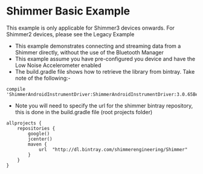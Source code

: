 # Shimmer Basic Example
This example is only applicable for Shimmer3 devices onwards. For Shimmer2 devices, please see the Legacy Example

- This example demonstrates connecting and streaming data from a Shimmer directly, without the use of the Bluetooth Manager
- This example assume you have pre-configured you device and have the Low Noise Accelerometer enabled
- The build.gradle file shows how to retrieve the library from bintray. Take note of the following:-

```
compile 'ShimmerAndroidInstrumentDriver:ShimmerAndroidInstrumentDriver:3.0.65Beta'
```

- Note you will need to specify the url for the shimmer bintray repository, this is done in the build.gradle file (root projects folder)
```
allprojects {
    repositories {
        google()
        jcenter()
        maven {
            url  "http://dl.bintray.com/shimmerengineering/Shimmer"
        }
    }
}
```
